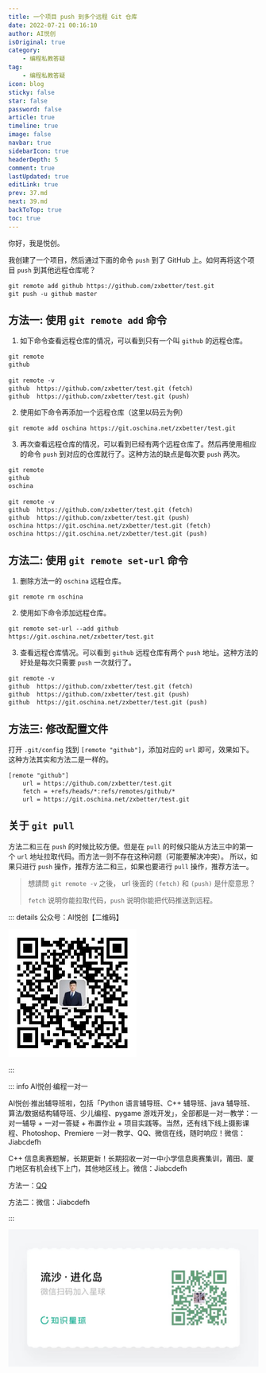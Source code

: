 ```yaml
---
title: 一个项目 push 到多个远程 Git 仓库
date: 2022-07-21 00:16:10
author: AI悦创
isOriginal: true
category: 
    - 编程私教答疑
tag:
    - 编程私教答疑
icon: blog
sticky: false
star: false
password: false
article: true
timeline: true
image: false
navbar: true
sidebarIcon: true
headerDepth: 5
comment: true
lastUpdated: true
editLink: true
prev: 37.md
next: 39.md
backToTop: true
toc: true
---
```


你好，我是悦创。

我创建了一个项目，然后通过下面的命令 `push` 到了 GitHub 上。如何再将这个项目 `push` 到其他远程仓库呢？

```git
git remote add github https://github.com/zxbetter/test.git
git push -u github master
```

## 方法一: 使用 `git remote add` 命令

1. 如下命令查看远程仓库的情况，可以看到只有一个叫 `github` 的远程仓库。

```git
git remote
github

git remote -v
github  https://github.com/zxbetter/test.git (fetch)
github  https://github.com/zxbetter/test.git (push)
```

2. 使用如下命令再添加一个远程仓库（这里以码云为例）

```git
git remote add oschina https://git.oschina.net/zxbetter/test.git
```

3. 再次查看远程仓库的情况，可以看到已经有两个远程仓库了。然后再使用相应的命令 `push` 到对应的仓库就行了。这种方法的缺点是每次要 `push` 两次。

```git
git remote
github
oschina

git remote -v
github  https://github.com/zxbetter/test.git (fetch)
github  https://github.com/zxbetter/test.git (push)
oschina https://git.oschina.net/zxbetter/test.git (fetch)
oschina https://git.oschina.net/zxbetter/test.git (push)
```

## 方法二: 使用 `git remote set-url` 命令

1. 删除方法一的 `oschina` 远程仓库。

```git
git remote rm oschina
```

2. 使用如下命令添加远程仓库。

```git
git remote set-url --add github https://git.oschina.net/zxbetter/test.git
```

3. 查看远程仓库情况。可以看到 `github` 远程仓库有两个 `push` 地址。这种方法的好处是每次只需要 `push` 一次就行了。

```git
git remote -v
github  https://github.com/zxbetter/test.git (fetch)
github  https://github.com/zxbetter/test.git (push)
github  https://git.oschina.net/zxbetter/test.git (push)
```

## 方法三: 修改配置文件

打开 `.git/config` 找到 `[remote "github"]`，添加对应的 `url` 即可，效果如下。这种方法其实和方法二是一样的。

```git
[remote "github"]
    url = https://github.com/zxbetter/test.git
    fetch = +refs/heads/*:refs/remotes/github/*
    url = https://git.oschina.net/zxbetter/test.git
```

## 关于 `git pull`

方法二和三在 `push` 的时候比较方便。但是在 `pull` 的时候只能从方法三中的第一个 `url` 地址拉取代码。而方法一则不存在这种问题（可能要解决冲突）。
所以，如果只进行 `push` 操作，推荐方法二和三，如果也要进行 `pull` 操作，推荐方法一。

> 想請問 `git remote -v` 之後， url 後面的 `(fetch)` 和 `(push)` 是什麼意思？
>
> `fetch` 说明你能拉取代码，`push` 说明你能把代码推送到远程。

::: details 公众号：AI悦创【二维码】

![](/gzh.jpg)

:::

::: info AI悦创·编程一对一

AI悦创·推出辅导班啦，包括「Python 语言辅导班、C++ 辅导班、java 辅导班、算法/数据结构辅导班、少儿编程、pygame 游戏开发」，全部都是一对一教学：一对一辅导 + 一对一答疑 + 布置作业 + 项目实践等。当然，还有线下线上摄影课程、Photoshop、Premiere 一对一教学、QQ、微信在线，随时响应！微信：Jiabcdefh

C++ 信息奥赛题解，长期更新！长期招收一对一中小学信息奥赛集训，莆田、厦门地区有机会线下上门，其他地区线上。微信：Jiabcdefh

方法一：[QQ](http://wpa.qq.com/msgrd?v=3&uin=1432803776&site=qq&menu=yes)

方法二：微信：Jiabcdefh

:::

![](/zsxq.jpg)



